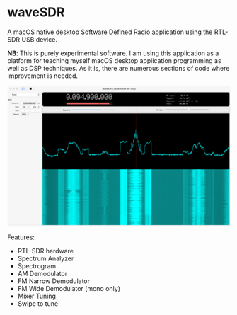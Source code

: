 # waveSDR

A macOS native desktop Software Defined Radio application using the RTL-SDR USB device.

**NB**:  This is purely experimental software.  I am using this application as a platform for teaching myself macOS desktop application programming as well as DSP techniques.  As it is, there are numerous sections of code where improvement is needed.

![Screenshot](screenshot.png)

Features:

* RTL-SDR hardware
* Spectrum Analyzer
* Spectrogram
* AM Demodulator
* FM Narrow Demodulator
* FM Wide Demodulator (mono only)
* Mixer Tuning
* Swipe to tune
